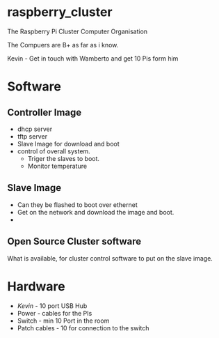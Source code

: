 # raspberry_cluster
The Raspberry Pi Cluster Computer Organisation

The Compuers are B+ as far as i know.

Kevin - Get in touch with Wamberto and get 10 Pis form him

# Software

##  Controller Image
* dhcp server
* tftp server
* Slave Image for download and boot
* control of overall system.
    * Triger the slaves to boot.
    * Monitor temperature

## Slave Image
* Can they be flashed to boot over ethernet
* Get on the network and download the image and boot.
*
    
## Open Source Cluster software

What is available, for cluster control software to put on the slave image.


# Hardware

* *Kevin* - 10 port USB Hub
* Power - cables for the PIs
* Switch - min 10 Port in the room
* Patch cables - 10 for connection to the switch
